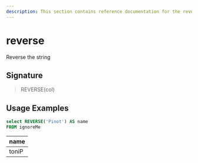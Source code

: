 ```yaml
---
description: This section contains reference documentation for the reverse function.
---
```


# reverse

Reverse the string

## Signature

> REVERSE(col)

## Usage Examples

```sql
select REVERSE('Pinot') AS name
FROM ignoreMe
```

| name  |
| ----- |
| toniP |
